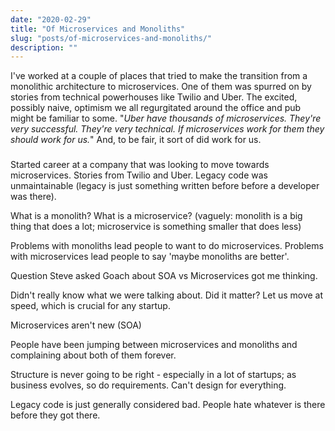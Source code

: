 ```yaml
---
date: "2020-02-29"
title: "Of Microservices and Monoliths"
slug: "posts/of-microservices-and-monoliths/"
description: ""
---
```

I've worked at a couple of places that tried to make the transition from a monolithic architecture to microservices.
One of them was spurred on by stories from technical powerhouses like Twilio and Uber. The excited, possibly naive,
optimism we all regurgitated around the office and pub might be familiar to some.
"_Uber have thousands of microservices. They're very successful. They're very technical. If microservices work for them they should work for us._"
And, to be fair, it sort of did work for us.



###
Started career at a company that was looking to move towards microservices. Stories from Twilio and Uber.
Legacy code was unmaintainable (legacy is just something written before before a developer was there).

What is a monolith?
What is a microservice?
(vaguely: monolith is a big thing that does a lot; microservice is something smaller that does less)

Problems with monoliths lead people to want to do microservices.
Problems with microservices lead people to say 'maybe monoliths are better'.

Question Steve asked Goach about SOA vs Microservices got me thinking.

Didn't really know what we were talking about. Did it matter? Let us move at speed, which is crucial for any startup.

Microservices aren't new (SOA)

People have been jumping between microservices and monoliths and complaining about both of them forever.

Structure is never going to be right - especially in a lot of startups; as business evolves, so do requirements.
Can't design for everything.

Legacy code is just generally considered bad. People hate whatever is there before they got there.
